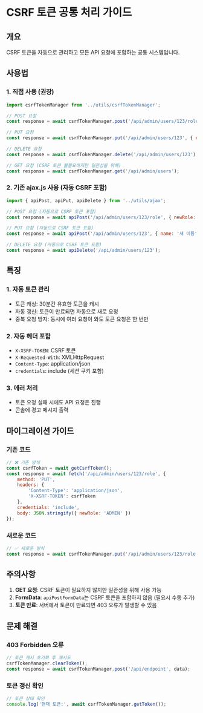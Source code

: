 # CSRF 토큰 공통 처리 가이드

## 개요
CSRF 토큰을 자동으로 관리하고 모든 API 요청에 포함하는 공통 시스템입니다.

## 사용법

### 1. 직접 사용 (권장)
```javascript
import csrfTokenManager from '../utils/csrfTokenManager';

// POST 요청
const response = await csrfTokenManager.post('/api/admin/users/123/role', { newRole: 'ADMIN' });

// PUT 요청
const response = await csrfTokenManager.put('/api/admin/users/123', { name: '새 이름' });

// DELETE 요청
const response = await csrfTokenManager.delete('/api/admin/users/123');

// GET 요청 (CSRF 토큰 불필요하지만 일관성을 위해)
const response = await csrfTokenManager.get('/api/admin/users');
```

### 2. 기존 ajax.js 사용 (자동 CSRF 포함)
```javascript
import { apiPost, apiPut, apiDelete } from '../utils/ajax';

// POST 요청 (자동으로 CSRF 토큰 포함)
const response = await apiPost('/api/admin/users/123/role', { newRole: 'ADMIN' });

// PUT 요청 (자동으로 CSRF 토큰 포함)
const response = await apiPost('/api/admin/users/123', { name: '새 이름' });

// DELETE 요청 (자동으로 CSRF 토큰 포함)
const response = await apiDelete('/api/admin/users/123');
```

## 특징

### 1. 자동 토큰 관리
- 토큰 캐싱: 30분간 유효한 토큰을 캐시
- 자동 갱신: 토큰이 만료되면 자동으로 새로 요청
- 중복 요청 방지: 동시에 여러 요청이 와도 토큰 요청은 한 번만

### 2. 자동 헤더 포함
- `X-XSRF-TOKEN`: CSRF 토큰
- `X-Requested-With`: XMLHttpRequest
- `Content-Type`: application/json
- `credentials`: include (세션 쿠키 포함)

### 3. 에러 처리
- 토큰 요청 실패 시에도 API 요청은 진행
- 콘솔에 경고 메시지 출력

## 마이그레이션 가이드

### 기존 코드
```javascript
// ❌ 기존 방식
const csrfToken = await getCsrfToken();
const response = await fetch('/api/admin/users/123/role', {
    method: 'PUT',
    headers: {
        'Content-Type': 'application/json',
        'X-XSRF-TOKEN': csrfToken
    },
    credentials: 'include',
    body: JSON.stringify({ newRole: 'ADMIN' })
});
```

### 새로운 코드
```javascript
// ✅ 새로운 방식
const response = await csrfTokenManager.put('/api/admin/users/123/role', { newRole: 'ADMIN' });
```

## 주의사항

1. **GET 요청**: CSRF 토큰이 필요하지 않지만 일관성을 위해 사용 가능
2. **FormData**: `apiPostFormData`는 CSRF 토큰을 포함하지 않음 (필요시 수동 추가)
3. **토큰 만료**: 서버에서 토큰이 만료되면 403 오류가 발생할 수 있음

## 문제 해결

### 403 Forbidden 오류
```javascript
// 토큰 캐시 초기화 후 재시도
csrfTokenManager.clearToken();
const response = await csrfTokenManager.post('/api/endpoint', data);
```

### 토큰 갱신 확인
```javascript
// 토큰 상태 확인
console.log('현재 토큰:', await csrfTokenManager.getToken());
```
